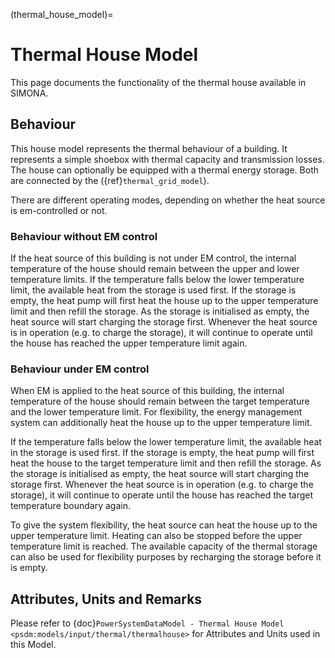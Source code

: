 (thermal_house_model)=

# Thermal House Model

This page documents the functionality of the thermal house available in SIMONA.


## Behaviour

This house model represents the thermal behaviour of a building. It represents a simple shoebox with thermal capacity and transmission losses.
The house can optionally be equipped with a thermal energy storage. Both are connected by the ({ref}`thermal_grid_model`).

There are different operating modes, depending on whether the heat source is em-controlled or not.

### Behaviour without EM control

If the heat source of this building is not under EM control, the internal temperature of the house should remain between the upper and lower temperature limits. If the temperature falls below the lower temperature limit, the available heat from the storage is used first. If the storage 
is empty, the heat pump will first heat the house up to the upper temperature limit and then refill the storage.
As the storage is initialised as empty, the heat source will start charging the storage first. Whenever the heat source is in operation (e.g. to charge the storage), it will continue to operate until the house has reached the upper temperature limit again.

### Behaviour under EM control

When EM is applied to the heat source of this building, the internal temperature of the house should remain between the target temperature and the lower temperature limit. For flexibility, the energy management system can additionally heat the house up to the upper temperature limit.

If the temperature falls below the lower temperature limit, the available heat in the storage is used first. If the storage is empty, the heat pump will first heat the house to the target temperature limit and then refill the storage.
As the storage is initialised as empty, the heat source will start charging the storage first. Whenever the heat source is in operation (e.g. to charge the storage), it will continue to operate until the house has reached the target temperature boundary again.

To give the system flexibility, the heat source can heat the house up to the upper temperature limit. Heating can also be stopped before the upper temperature limit is reached. The available capacity of the thermal storage can also be used for flexibility purposes by recharging the storage before it is empty.


## Attributes, Units and Remarks

Please refer to  {doc}`PowerSystemDataModel - Thermal House Model <psdm:models/input/thermal/thermalhouse>` for Attributes and Units used in this Model.
